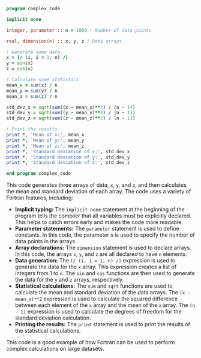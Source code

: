 ```fortran
program complex_code

implicit none

integer, parameter :: n = 1000 ! Number of data points

real, dimension(n) :: x, y, z ! Data arrays

! Generate some data
x = (/ (i, i = 1, n) /)
y = sin(x)
z = cos(x)

! Calculate some statistics
mean_x = sum(x) / n
mean_y = sum(y) / n
mean_z = sum(z) / n

std_dev_x = sqrt(sum((x - mean_x)**2) / (n - 1))
std_dev_y = sqrt(sum((y - mean_y)**2) / (n - 1))
std_dev_z = sqrt(sum((z - mean_z)**2) / (n - 1))

! Print the results
print *, 'Mean of x:', mean_x
print *, 'Mean of y:', mean_y
print *, 'Mean of z:', mean_z
print *, 'Standard deviation of x:', std_dev_x
print *, 'Standard deviation of y:', std_dev_y
print *, 'Standard deviation of z:', std_dev_z

end program complex_code
```

This code generates three arrays of data, `x`, `y`, and `z`, and then calculates the mean and standard deviation of each array. The code uses a variety of Fortran features, including:

* **Implicit typing:** The `implicit none` statement at the beginning of the program tells the compiler that all variables must be explicitly declared. This helps to catch errors early and makes the code more readable.
* **Parameter statements:** The `parameter` statement is used to define constants. In this code, the parameter `n` is used to specify the number of data points in the arrays.
* **Array declarations:** The `dimension` statement is used to declare arrays. In this code, the arrays `x`, `y`, and `z` are all declared to have `n` elements.
* **Data generation:** The `(/ (i, i = 1, n) /)` expression is used to generate the data for the `x` array. This expression creates a list of integers from 1 to `n`. The `sin` and `cos` functions are then used to generate the data for the `y` and `z` arrays, respectively.
* **Statistical calculations:** The `sum` and `sqrt` functions are used to calculate the mean and standard deviation of the data arrays. The `(x - mean_x)**2` expression is used to calculate the squared difference between each element of the `x` array and the mean of the `x` array. The `(n - 1)` expression is used to calculate the degrees of freedom for the standard deviation calculation.
* **Printing the results:** The `print` statement is used to print the results of the statistical calculations.

This code is a good example of how Fortran can be used to perform complex calculations on large datasets.
